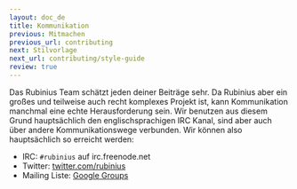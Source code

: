 ```yaml
---
layout: doc_de
title: Kommunikation
previous: Mitmachen
previous_url: contributing
next: Stilvorlage
next_url: contributing/style-guide
review: true
---
```

Das Rubinius Team schätzt jeden deiner Beiträge sehr. Da Rubinius aber ein 
großes und teilweise auch recht komplexes Projekt ist, kann Kommunikation 
manchmal eine echte Herausforderung sein. Wir benutzen aus diesem Grund 
hauptsächlich den englischsprachigen IRC Kanal, sind aber auch über andere
Kommunikationswege verbunden. Wir können also hauptsächlich so erreicht werden:

* IRC: `#rubinius` auf irc.freenode.net
* Twitter: [twitter.com/rubinius](http://twitter.com/rubinius)
* Mailing Liste: [Google Groups](http://groups.google.com/group/rubinius-dev)
